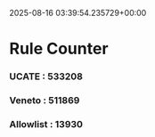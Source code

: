 2025-08-16 03:39:54.235729+00:00
# Rule Counter 
 ### UCATE : 533208

 ### Veneto : 511869

 ### Allowlist : 13930